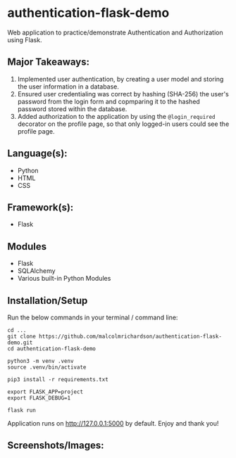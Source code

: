 # authentication-flask-demo
Web application to practice/demonstrate Authentication and Authorization using Flask.
## Major Takeaways:
1. Implemented user authentication, by creating a user model and storing the user information in a database.
2. Ensured user credentialing was correct by hashing (SHA-256) the user's password from the login form and copmparing it to the hashed password stored within the database.
3. Added authorization to the application by using the `@login_required` decorator on the profile page, so that only logged-in users could see the profile page.
## Language(s):
- Python
- HTML
- CSS
## Framework(s):
- Flask
## Modules
- Flask
- SQLAlchemy
- Various built-in Python Modules
## Installation/Setup
Run the below commands in your terminal / command line:
```
cd ...
git clone https://github.com/malcolmrichardson/authentication-flask-demo.git
cd authentication-flask-demo

python3 -m venv .venv
source .venv/bin/activate

pip3 install -r requirements.txt

export FLASK_APP=project
export FLASK_DEBUG=1

flask run
```
Application runs on http://127.0.0.1:5000 by default. Enjoy and thank you!
## Screenshots/Images: